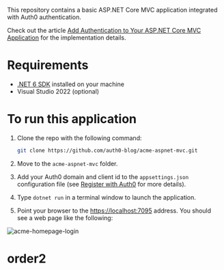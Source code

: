 This repository contains a basic ASP.NET Core MVC application integrated with Auth0 authentication.

Check out the article [Add Authentication to Your ASP.NET Core MVC Application](https://auth0.com/blog/add-authentication-aspnet-core-mvc/) for the implementation details.

# Requirements

- [.NET 6 SDK](https://dotnet.microsoft.com/download/dotnet/6.0) installed on your machine
- Visual Studio 2022 (optional)

# To run this application

1. Clone the repo with the following command:

   ```bash
   git clone https://github.com/auth0-blog/acme-aspnet-mvc.git
   ```

2. Move to the `acme-aspnet-mvc` folder.

3. Add your Auth0 domain and client id to the `appsettings.json` configuration file (see [Register with Auth0](https://auth0.com/blog/add-authentication-aspnet-core-mvc/#Register-with-Auth0) for more details).

4. Type `dotnet run` in a terminal window to launch the application.

5. Point your browser to the [https://localhost:7095](https://localhost:7095) address. You should see a web page like the following:

![acme-homepage-login](acme-homepage-login.png)
# order2

